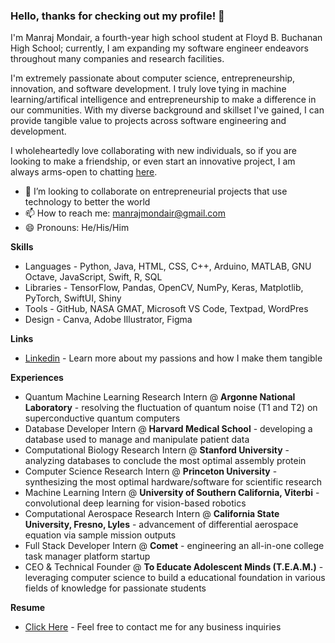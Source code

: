 ### Hello, thanks for checking out my profile! 👋

I'm Manraj Mondair, a fourth-year high school student at Floyd B. Buchanan High School; currently, I am expanding my software engineer endeavors throughout many companies and research facilities.

I'm extremely passionate about computer science, entrepreneurship, innovation, and software development. I truly love tying in machine learning/artifical intelligence and entrepreneurship to make a difference in our communities. With my diverse background and skillset I've gained, I can provide tangible value to projects across software engineering and development.

I wholeheartedly love collaborating with new individuals, so if you are looking to make a friendship, or even start an innovative project, I am always arms-open to chatting [here](https://calendly.com/manraj-mondair/30min).

- 🤝 I’m looking to collaborate on entrepreneurial projects that use technology to better the world
- 📫 How to reach me: manrajmondair@gmail.com
- 😄 Pronouns: He/His/Him

**Skills**
- Languages - Python, Java, HTML, CSS, C++, Arduino, MATLAB, GNU Octave, JavaScript, Swift, R, SQL
- Libraries - TensorFlow, Pandas, OpenCV, NumPy, Keras, Matplotlib, PyTorch, SwiftUI, Shiny
- Tools - GitHub, NASA GMAT, Microsoft VS Code, Textpad, WordPres
- Design - Canva, Adobe Illustrator, Figma

**Links**
- [Linkedin](https://www.linkedin.com/in/manrajmondair/) - Learn more about my passions and how I make them tangible

**Experiences**
- Quantum Machine Learning Research Intern @ **Argonne National Laboratory** - resolving the fluctuation of quantum noise (T1 and T2) on superconductive quantum computers
- Database Developer Intern @ **Harvard Medical School** - developing a database used to manage and manipulate patient data
- Computational Biology Research Intern @ **Stanford University** - analyzing databases to conclude the most optimal assembly protein
- Computer Science Research Intern @ **Princeton University** - synthesizing the most optimal hardware/software for scientific research
- Machine Learning Intern @ **University of Southern California, Viterbi** - convolutional deep learning for vision-based robotics
- Computational Aerospace Research Intern @ **California State University, Fresno, Lyles** - advancement of differential aerospace equation via sample mission outputs 
- Full Stack Developer Intern @ **Comet** - engineering an all-in-one college task manager platform startup 
- CEO & Technical Founder @ **To Educate Adolescent Minds (T.E.A.M.)** - leveraging computer science to build a educational foundation in various fields of knowledge for passionate students

**Resume**
- [Click Here](https://drive.google.com/file/d/1GP241rCfRCMxDvdf8_fTJEeoGZhkptbI/view?usp=sharing) - Feel free to contact me for any business inquiries
